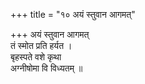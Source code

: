+++
title = "१० अयं स्तुवान आगमत्"

+++
अयं स्तुवान आगमत्  
तं स्मोत प्रति हर्यत ।  
बृहस्पते वशे कृथा  
अग्नीषोमा वि विध्यतम् ॥